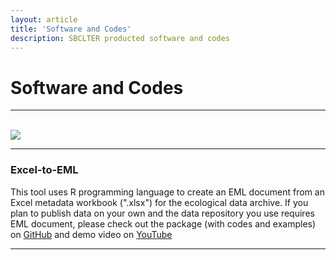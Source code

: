 ```yaml
---
layout: article
title: 'Software and Codes'
description: SBCLTER producted software and codes
---
```


<div id="main-container">
<div class="container-fluid">

<h1>Software and Codes</h1>

<hr/>
<br>
<img class="d-block w-100" src="/assets/img/software_icons.jpg">
<hr/>
<h3>Excel-to-EML</h3>

<div style="position: bottom: 5px;">
     <p>This tool uses R programming language to create an EML document from an Excel metadata workbook (".xlsx") for the ecological data archive. If you plan to publish data on your own and the data repository you use requires EML document, please check out the package (with codes and examples) on <a href="https://github.com/lkuiucsb/Excel-to-EML" target="_blank">GitHub</a> and demo video on <a href="https://www.youtube.com/watch?v=rn8Uee49LsM&t=1s" target="_blank">YouTube</a> </p>
</div>
<hr/>